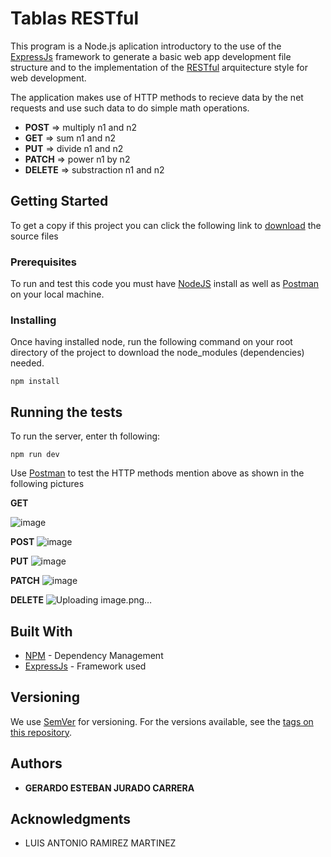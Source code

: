# Tablas RESTful

This program is a Node.js aplication introductory to the use of the [ExpressJs](https://expressjs.com/) framework to generate a basic web app development file structure and to the implementation of the [RESTful](https://en.wikipedia.org/wiki/REST) arquitecture style for web development.

The application makes use of HTTP methods to recieve data by the net requests and use such data to do simple math operations.

- **POST** => multiply n1 and n2
- **GET** => sum n1 and n2
- **PUT** => divide n1 and n2
- **PATCH** => power n1 by n2
- **DELETE** => substraction n1 and n2

## Getting Started

To get a copy if this project you can click the following link to [download](https://github.com/Esteban-J/Tarea-Tablas-RESTful/archive/refs/heads/main.zip) the source files

### Prerequisites

To run and test this code you must have [NodeJS](https://nodejs.org/en/download/package-manager) install as well as [Postman](https://www.postman.com/downloads/) on your local machine. 

### Installing

Once having installed node, run the following command on your root directory of the project to download the node_modules (dependencies) needed.

```
npm install
```

## Running the tests

To run the server, enter th following:
```
npm run dev
``` 

Use [Postman](https://www.postman.com/) to test the HTTP methods mention above as shown in the following pictures

**GET**

![image](https://github.com/user-attachments/assets/9a368171-4a3a-4197-af10-c562d494b726)

**POST**
![image](https://github.com/user-attachments/assets/64b03785-4999-405c-b6d6-f9b0272e1869)

**PUT**
![image](https://github.com/user-attachments/assets/98115275-23e2-4141-9009-a797cb813176)

**PATCH**
![image](https://github.com/user-attachments/assets/bef4ebd9-22b3-452b-b358-f5640e407cd7)

**DELETE**
![Uploading image.png…]()


## Built With

* [NPM](https://www.npmjs.com/) - Dependency Management
* [ExpressJs](https://expressjs.com/) - Framework used

## Versioning

We use [SemVer](http://semver.org/) for versioning. For the versions available, see the [tags on this repository](https://github.com/Esteban-J/Practica-Mi-primera-aplicacion-con-NPM/tags). 

## Authors

* **GERARDO ESTEBAN JURADO CARRERA**


## Acknowledgments

* LUIS ANTONIO RAMIREZ MARTINEZ

